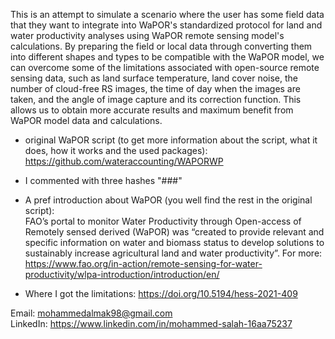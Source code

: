 This is an attempt to simulate a scenario where the user has some field data that they want to integrate into WaPOR's standardized protocol for land and water productivity analyses using WaPOR remote sensing model's calculations. By preparing the field or local data through converting them into different shapes and types to be compatible with the WaPOR model, we can overcome some of the limitations associated with open-source remote sensing data, such as land surface temperature, land cover noise, the number of cloud-free RS images, the time of day when the images are taken, and the angle of image capture and its correction function. This allows us to obtain more accurate results and maximum benefit from WaPOR model data and calculations.

* original WaPOR script (to get more information about the script, what it does, how it works and the used packages):\
https://github.com/wateraccounting/WAPORWP

* I commented with three hashes "###"

* A pref introduction about WaPOR (you well find the rest in the original script):\
FAO’s portal to monitor Water Productivity through Open-access of Remotely sensed derived (WaPOR) was “created to provide relevant and specific information on water and biomass status to develop solutions to sustainably increase agricultural land and water productivity”.
For more: https://www.fao.org/in-action/remote-sensing-for-water-productivity/wlpa-introduction/introduction/en/

* Where I got the limitations: https://doi.org/10.5194/hess-2021-409

Email: mohammedalmak98@gmail.com\
LinkedIn: https://www.linkedin.com/in/mohammed-salah-16aa75237
